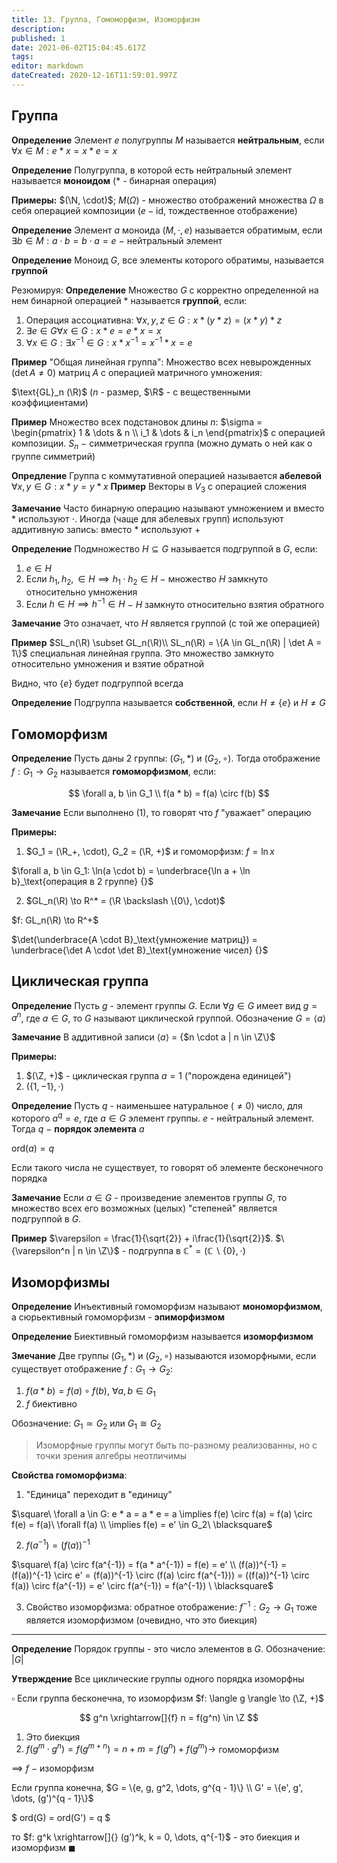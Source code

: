 ```yaml
---
title: 13. Группа, Гомоморфизм, Изоморфизм
description: 
published: 1
date: 2021-06-02T15:04:45.617Z
tags: 
editor: markdown
dateCreated: 2020-12-16T11:59:01.997Z
---
```


## Группа

**Определение** Элемент $e$ полугруппы $M$ называется **нейтральным**, если $\forall x \in M: e*x = x * e = x$

**Определение** Полугруппа, в которой есть нейтральный элемент называется **моноидом** ($*$ - бинарная операция)

**Примеры:** $(\N, \cdot)$; $M(\Omega)$ - множество отображений множества $\Omega$ в себя операцией композиции ($e - \text{id}$, тождественное отображение)

**Определение** Элемент $a$ моноида $(M, \cdot, e)$ называется обратимым, если $\exists b \in M: a \cdot b = b \cdot a = e$ $-$ нейтральный элемент

**Определение** Моноид $G$, все элементы которого обратимы, называется **группой**

Резюмируя:
**Определение** Множество $G$ с корректно определенной на нем бинарной операцией $*$ называется **группой**, если:

1. Операция ассоциативна: $\forall x, y, z \in G: x * (y * z) = (x * y) * z$
2. $\exists e \in G \forall x \in G: x * e = e * x = x$
3. $\forall x \in G: \exists x^{-1} \in G: x * x^{-1} = x^{-1} * x = e$

**Пример** "Общая линейная группа": Множество всех невырожденных ($\det A \not= 0$) матриц $A$ с операцией матричного умножения:

$\text{GL}_n (\R)$ ($n$ - размер, $\R$ - с вещественными коэффициентами)

**Пример** Множество всех подстановок длины $n$: $\sigma = \begin{pmatrix}
    1 & \dots & n \\
    i_1 & \dots & i_n
\end{pmatrix}$ с операцией композиции. $S_n$ $-$ симметрическая группа (можно думать о ней как о группе симметрий)

**Опредление** Группа с коммутативной операцией называется **абелевой**
$\forall x, y \in G: x * y = y * x$
**Пример** Векторы в $V_3$ с операцией сложения

**Замечание** Часто бинарную операцию называют умножением и вместо $*$ используют $\cdot$. Иногда (чаще для абелевых групп) используют аддитивную запись: вместо $*$ используют $+$

**Определение** Подмножество $H \subseteq G$ называется подгруппой в $G$, если: 

1. $e \in H$
2. Если $h_1, h_2, \in H \implies h_1 \cdot h_2 \in H$ $-$ множество $H$ замкнуто относительно умножения
3. Если $h \in H \implies h^{-1} \in H$ $-$ $H$ замкнуто относительно взятия обратного

**Замечание** Это означает, что $H$ является группой (с той же операцией)

**Пример** $SL_n(\R) \subset GL_n(\R)\\
SL_n(\R) = \{A \in GL_n(\R) | \det A = 1\}$ специальная линейная группа. Это множество замкнуто относительно умножения и взятие обратной

Видно, что $\{e\}$ будет подгруппой всегда

**Определение** Подгруппа называется **собственной**, если $H \not= \{e\}$ и $H \not= G$

## Гомоморфизм

**Определение** Пусть даны 2 группы: $(G_1, *)$ и $(G_2, \circ)$. Тогда отображение $f: G_1 \to G_2$ называется **гомоморфизмом**, если: 

$$
\forall a, b \in G_1 \\
f(a * b) = f(a) \circ f(b)
$$

**Замечание** Если выполнено (1), то говорят что $f$ "уважает" операцию

**Примеры:** 
1. $G_1 = (\R_+, \cdot), G_2 = (\R, +)$ и гомоморфизм: $f = \ln x$

$\forall a, b \in G_1: \ln(a \cdot b) = \underbrace{\ln a + \ln b}_\text{операция в 2 группе} {}$ 

2. $GL_n(\R) \to R^* = (\R \backslash \{0\}, \cdot)$

$f: GL_n(\R) \to R^+$

$\det(\underbrace{A \cdot B}_\text{умножение матриц}) = \underbrace{\det A \cdot \det B}_\text{умножение чисел} {}$

## Циклическая группа

**Определение** Пусть $g$ - элемент группы $G$. Если $\forall g \in G$ имеет вид $g = a^n$, где $a \in G$, то $G$ называют циклической группой. Обозначение $G = \langle a \rangle$

**Замечание** В аддитивной записи $\langle a \rangle$ = \{$n \cdot a | n \in \Z\}$

**Примеры:**
1. $(\Z, +)$ - циклическая группа $a = 1$ ("порождена единицей")
2. $(\{1, -1\}, \cdot)$

**Определение** Пусть $q$ - наименьшее натуральное ($\not= 0$) число, для которого $a^q = e$, где $a \in G$ элемент группы. $e$ - нейтральный элемент. Тогда $q$ $-$ **порядок элемента** $a$

$\text{ord}(a) = q$

Если такого числа не существует, то говорят об элементе бесконечного порядка

**Замечание** Если $a \in G$ - произведение элементов группы $G$, то множество всех его возможных (целых) "степеней" является подгруппой в $G$.

**Пример** $\varepsilon = \frac{1}{\sqrt{2}} + i\frac{1}{\sqrt{2}}$. $\{\varepsilon^n | n \in \Z\}$ - подгруппа в $\mathbb{C}^* = (\mathbb{C} \backslash \{0\}, \cdot)$

## Изоморфизмы
  
**Определение** Инъективный гомоморфизм называют **мономорфизмом**, а сюрьективный гомоморфизм - **эпиморфизмом**

**Определение** Биективный гомоморфизм называется **изоморфизмом**

**Змечание** Две группы $(G_1, *)$ и $(G_2, \circ)$ называются изоморфными, если существует отображение $f: G_1 \to G_2$:
1. $f(a * b) = f(a) \circ f(b),\ \forall a, b \in G_1$
2. $f$ биективно

Обозначение: $G_1 \simeq G_2$ или $G_1 \cong G_2$

> Изоморфные группы могут быть по-разному реализованны, но с точки зрения алгебры неотличимы

**Свойства гомоморфизма**:
1. "Единица" переходит в "единицу"

$\square\ \forall a \in G: e * a = a * e = a \implies f(e) \circ f(a) = f(a) \circ f(e) = f(a)\ \forall f(a) \\
\implies f(e) = e' \in G_2\ \blacksquare$

2. $f(a^{-1}) = (f(a))^{-1} {}$

$\square\ f(a) \circ f(a^{-1}) = f(a * a^{-1}) = f(e) = e' \\
(f(a))^{-1} = (f(a))^{-1} \circ e' = (f(a))^{-1} \circ (f(a) \circ f(a^{-1})) = ((f(a))^{-1} \circ f(a)) \circ f(a^{-1}) = e' \circ f(a^{-1}) = f(a^{-1}) \ \blacksquare$

3. Свойство изоморфизма: обратное отображение: $f^{-1}: G_2 \to G_1$ тоже является изоморфизмом (очевидно, что это биекция)
  
---

**Определение** Порядок группы - это число элементов в $G$. Обозначение: $|G|$

**Утверждение** Все циклические группы одного порядка изоморфны

$\square$ Если группа бесконечна, то изоморфизм $f: \langle g \rangle \to (\Z, +)$


$$
  g^n \xrightarrow[]{f} n = f(g^n) \in \Z
$$
1) Это биекция 
2) $f(g^m \cdot g^n) = f(g^{m + n}) = n + m = f(g^n) + f(g^m) \rightarrow$ гомоморфизм 
  
$\implies$ $f$ $-$ изоморфизм 

Если группа конечна,
$G = \{e, g, g^2, \dots, g^{q - 1}\} \\
G' = \{e', g', \dots, (g')^{q - 1}\}$

$
ord(G) = ord(G') = q
$

то $f: g^k \xrightarrow[]{} (g')^k, k = 0, \dots, q^{-1}$ - это биекция и изоморфизм $\blacksquare$